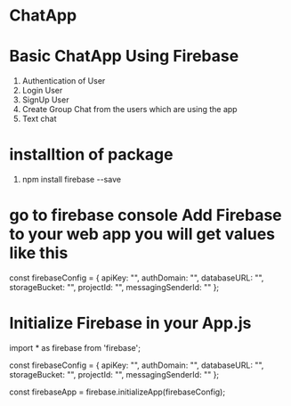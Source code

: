 # ChatApp
# Basic ChatApp Using Firebase

1. Authentication of User
2. Login User
3. SignUp User
4. Create Group Chat from the users which are using the app
5. Text chat

# installtion of package
1. npm install firebase --save

# go to firebase console  Add Firebase to your web app  you will get values like this

const firebaseConfig = {
  apiKey: "<your-api-key>",
  authDomain: "<your-auth-domain>",
  databaseURL: "<your-database-url>",
  storageBucket: "<your-storage-bucket>",
  projectId: "<your-Project-Id>",
  messagingSenderId: "<your-messagingSenderId>"
};

# Initialize Firebase in your App.js
import * as firebase from 'firebase';

const firebaseConfig = {
  apiKey: "<your-api-key>",
  authDomain: "<your-auth-domain>",
  databaseURL: "<your-database-url>",
  storageBucket: "<your-storage-bucket>",
  projectId: "<your-Project-Id>",
  messagingSenderId: "<your-messagingSenderId>"
};

const firebaseApp = firebase.initializeApp(firebaseConfig);

